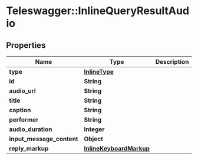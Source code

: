 # Teleswagger::InlineQueryResultAudio

## Properties
Name | Type | Description | Notes
------------ | ------------- | ------------- | -------------
**type** | [**InlineType**](InlineType.md) |  | 
**id** | **String** |  | 
**audio_url** | **String** |  | 
**title** | **String** |  | 
**caption** | **String** |  | [optional] 
**performer** | **String** |  | [optional] 
**audio_duration** | **Integer** |  | [optional] 
**input_message_content** | **Object** |  | [optional] 
**reply_markup** | [**InlineKeyboardMarkup**](InlineKeyboardMarkup.md) |  | [optional] 


